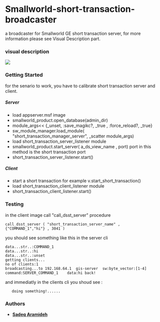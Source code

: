 # Smallworld-short-transaction-broadcaster
a broadcaster for Smallworld GE short transaction server, for more information please see Visual Description part.

### visual description
![](https://github.com/Aramideh/Smallworld-short-transaction-broadcaster/blob/master/Module_Description.png)


### Getting Started

for the senario to work, you have to calibrate short transaction server and client.

##### Server
* load appserver.msf image
* smallworld_product.open_database(admin_dir)
* module_args<< {_unset, :save_magikc?, _true , :force_reload?, _true}
* sw_module_manager.load_module( "short_transaction_manager_server", _scatter module_args) 
* load short_transaction_server_listener module
* smallworld_product.start_server( a_ds_view_name , port) port in this method is the short transaction port
* short_transaction_server_listener.start()
##### Client
* start a short transaction for example v.start_short_transaction() 
* load short_transaction_client_listener module
* short_transaction_client_listener.start()

### Testing

in the client image call "call_dsst_server" procedure 
```
call_dsst_server ( "short_transaction_server_name" , {"COMMAND_1","hi"} , 3041 )
```


you should see something like this in the server cli
```
data...str..:COMMAND_1
data...str..:hi
data...str..:unset
getting clients...
no of clients:1
broadcasting...to 192.168.64.1	gis-server	sw:byte_vector:[1-4]	command:SERVER_COMMAND_1	data:hi back!
```


and immediatly in the clients cli you shoud see :
```
   doing something!......
```


### Authors

* [**Sadeq Aramideh**](https://github.com/Aramideh)


